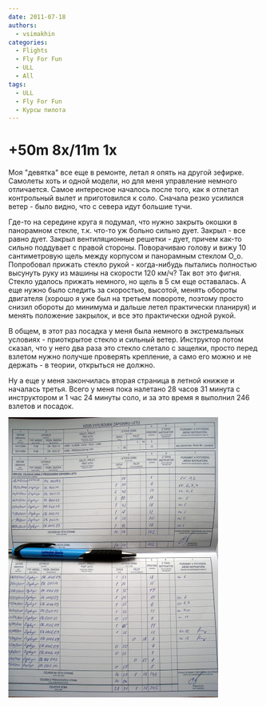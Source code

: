 ```yaml
---
date: 2011-07-18
authors:
  - vsimakhin
categories:
  - Flights
  - Fly For Fun
  - ULL
  - All
tags:
  - ULL
  - Fly For Fun
  - Курсы пилота
---
```


# +50m 8x/11m 1x

Моя "девятка" все еще в ремонте, летал я опять на другой зефирке. Самолеты хоть и одной модели, но для меня управление немного отличается. Самое интересное началось после того, как я отлетал контрольный вылет и приготовился к соло. Сначала резко усилился ветер - было видно, что с севера идут большие тучи.

Где-то на середине круга я подумал, что нужно закрыть окошки в панорамном стекле, т.к. что-то уж больно сильно дует. Закрыл - все равно дует. Закрыл вентиляционные решетки - дует, причем как-то сильно поддувает с правой стороны. Поворачиваю голову и вижу 10 сантиметровую щель между корпусом и панорамным стеклом О_о. Попробовал прижать стекло рукой - когда-нибудь пытались полностью высунуть руку из машины на скорости 120 км/ч? Так вот это фигня. Стекло удалось прижать немного, но щель в 5 см еще оставалась. А еще нужно было следить за скоростью, высотой, менять обороты двигателя (хорошо я уже был на третьем повороте, поэтому просто снизил обороты до минимума и дальше летел практически планируя) и менять положение закрылок, и все это практически одной рукой.

В общем, в этот раз посадка у меня была немного в экстремальных условиях - приоткрытое стекло и сильный ветер. Инструктор потом сказал, что у него два раза это стекло слетало с защелки, просто перед взлетом нужно получше проверять крепление, а само его можно и не держать - в теории, открыться не должно.

Ну а еще у меня закончилась вторая страница в летной книжке и началась третья. Всего у меня пока налетано 28 часов 31 минута с инструктором и 1 час 24 минуты соло, и за это время я выполнил 246 взлетов и посадок.

![](IMG_0333.jpg)